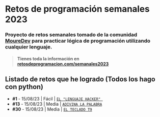# Retos de programación semanales 2023
### Proyecto de retos semanales tomado de la comunidad **[MoureDev](https://moure.dev)** para practicar lógica de programación utilizando cualquier lenguaje.
> #### Tienes toda la información en **[retosdeprogramacion.com/semanales2023](https://retosdeprogramacion.com/semanales2023)**

## Listado de retos que he logrado (Todos los hago con python)
* **#1** - 15/08/23 | Fácil | [`EL "LENGUAJE HACKER" `](./Reto%20%231%20-%20EL%20LENGUAJE%20HACKER%20%5BFacil%5D/ejercicio.md)
* **#13** - 15/08/23 | Media | [`ADIVINA LA PALABRA`](./Reto%20%2313%20-%20ADIVINA%20LA%20PALABRA%20%5BMedia%5D/ejercicio.md)
* **#30** - 15/08/23 | Media | [`EL TECLADO T9`](./Reto%20%2330%20-%20EL%20TECLADO%20T9%20%5BMedia%5D/ejercicio.md)
